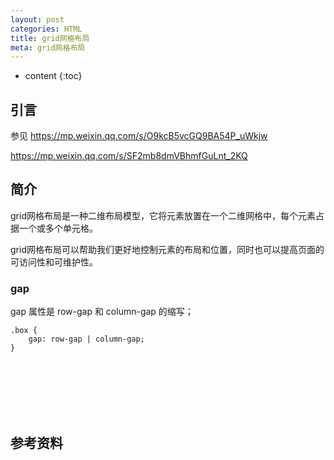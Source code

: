 ```yaml
---
layout: post
categories: HTML
title: grid网格布局
meta: grid网格布局
---
```

* content
{:toc}

## 引言

参见 <https://mp.weixin.qq.com/s/O9kcB5vcGQ9BA54P_uWkjw>

<https://mp.weixin.qq.com/s/SF2mb8dmVBhmfGuLnt_2KQ>

## 简介

grid网格布局是一种二维布局模型，它将元素放置在一个二维网格中，每个元素占据一个或多个单元格。

grid网格布局可以帮助我们更好地控制元素的布局和位置，同时也可以提高页面的可访问性和可维护性。


### gap

gap 属性是 row-gap 和 column-gap 的缩写；

```
.box {
	gap: row-gap | column-gap;
}
```


<br/><br/><br/><br/><br/>
## 参考资料 


